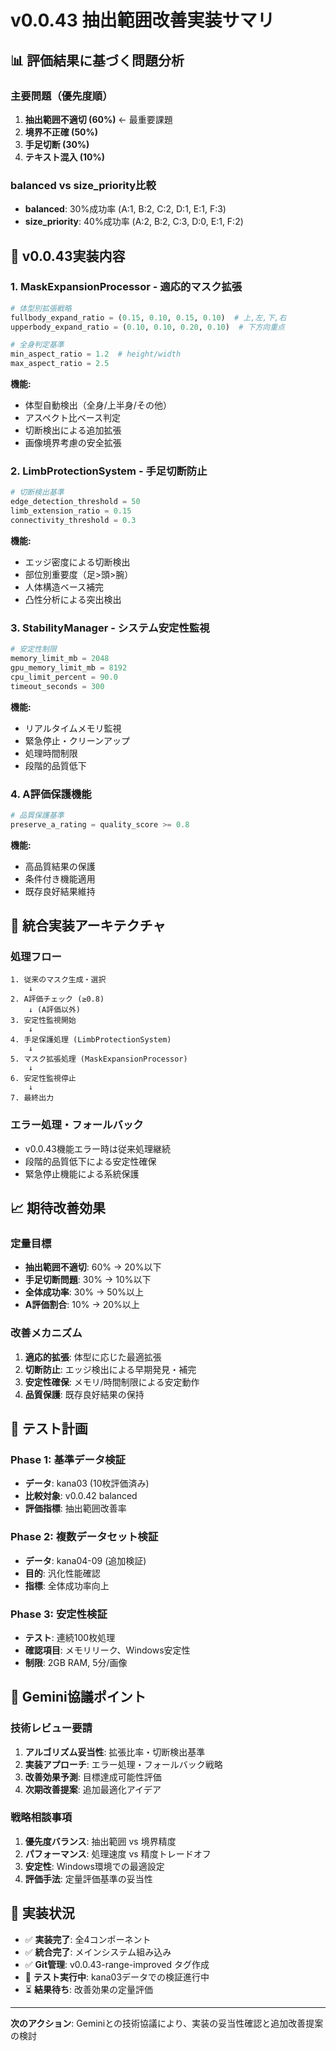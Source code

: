 # v0.0.43 抽出範囲改善実装サマリ

## 📊 評価結果に基づく問題分析

### 主要問題（優先度順）
1. **抽出範囲不適切 (60%)** ← 最重要課題
2. **境界不正確 (50%)**
3. **手足切断 (30%)**
4. **テキスト混入 (10%)**

### balanced vs size_priority比較
- **balanced**: 30%成功率 (A:1, B:2, C:2, D:1, E:1, F:3)
- **size_priority**: 40%成功率 (A:2, B:2, C:3, D:0, E:1, F:2)

## 🚀 v0.0.43実装内容

### 1. MaskExpansionProcessor - 適応的マスク拡張
```python
# 体型別拡張戦略
fullbody_expand_ratio = (0.15, 0.10, 0.15, 0.10)  # 上,左,下,右
upperbody_expand_ratio = (0.10, 0.10, 0.20, 0.10)  # 下方向重点

# 全身判定基準
min_aspect_ratio = 1.2  # height/width
max_aspect_ratio = 2.5
```

**機能:**
- 体型自動検出（全身/上半身/その他）
- アスペクト比ベース判定
- 切断検出による追加拡張
- 画像境界考慮の安全拡張

### 2. LimbProtectionSystem - 手足切断防止
```python
# 切断検出基準
edge_detection_threshold = 50
limb_extension_ratio = 0.15
connectivity_threshold = 0.3
```

**機能:**
- エッジ密度による切断検出
- 部位別重要度（足>頭>腕）
- 人体構造ベース補完
- 凸性分析による突出検出

### 3. StabilityManager - システム安定性監視
```python
# 安定性制限
memory_limit_mb = 2048
gpu_memory_limit_mb = 8192  
cpu_limit_percent = 90.0
timeout_seconds = 300
```

**機能:**
- リアルタイムメモリ監視
- 緊急停止・クリーンアップ
- 処理時間制限
- 段階的品質低下

### 4. A評価保護機能
```python
# 品質保護基準
preserve_a_rating = quality_score >= 0.8
```

**機能:**
- 高品質結果の保護
- 条件付き機能適用
- 既存良好結果維持

## 🔧 統合実装アーキテクチャ

### 処理フロー
```
1. 従来のマスク生成・選択
    ↓
2. A評価チェック (≥0.8)
    ↓ (A評価以外)
3. 安定性監視開始
    ↓
4. 手足保護処理 (LimbProtectionSystem)
    ↓
5. マスク拡張処理 (MaskExpansionProcessor) 
    ↓
6. 安定性監視停止
    ↓
7. 最終出力
```

### エラー処理・フォールバック
- v0.0.43機能エラー時は従来処理継続
- 段階的品質低下による安定性確保
- 緊急停止機能による系統保護

## 📈 期待改善効果

### 定量目標
- **抽出範囲不適切**: 60% → 20%以下
- **手足切断問題**: 30% → 10%以下  
- **全体成功率**: 30% → 50%以上
- **A評価割合**: 10% → 20%以上

### 改善メカニズム
1. **適応的拡張**: 体型に応じた最適拡張
2. **切断防止**: エッジ検出による早期発見・補完
3. **安定性確保**: メモリ/時間制限による安定動作
4. **品質保護**: 既存良好結果の保持

## 🧪 テスト計画

### Phase 1: 基準データ検証
- **データ**: kana03 (10枚評価済み)
- **比較対象**: v0.0.42 balanced
- **評価指標**: 抽出範囲改善率

### Phase 2: 複数データセット検証  
- **データ**: kana04-09 (追加検証)
- **目的**: 汎化性能確認
- **指標**: 全体成功率向上

### Phase 3: 安定性検証
- **テスト**: 連続100枚処理
- **確認項目**: メモリリーク、Windows安定性
- **制限**: 2GB RAM, 5分/画像

## 🤝 Gemini協議ポイント

### 技術レビュー要請
1. **アルゴリズム妥当性**: 拡張比率・切断検出基準
2. **実装アプローチ**: エラー処理・フォールバック戦略
3. **改善効果予測**: 目標達成可能性評価
4. **次期改善提案**: 追加最適化アイデア

### 戦略相談事項
1. **優先度バランス**: 抽出範囲 vs 境界精度
2. **パフォーマンス**: 処理速度 vs 精度トレードオフ  
3. **安定性**: Windows環境での最適設定
4. **評価手法**: 定量評価基準の妥当性

## 📝 実装状況

- ✅ **実装完了**: 全4コンポーネント
- ✅ **統合完了**: メインシステム組み込み
- ✅ **Git管理**: v0.0.43-range-improved タグ作成
- 🔄 **テスト実行中**: kana03データでの検証進行中
- ⏳ **結果待ち**: 改善効果の定量評価

---

**次のアクション**: Geminiとの技術協議により、実装の妥当性確認と追加改善提案の検討